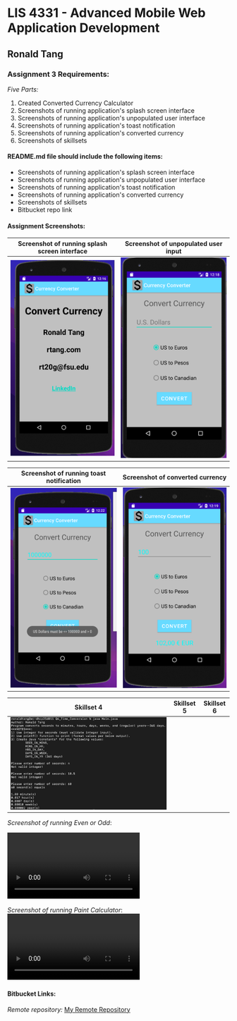 # LIS 4331 - Advanced Mobile Web Application Development

## Ronald Tang

### Assignment 3 Requirements:

*Five Parts:*

1. Created Converted Currency Calculator
2. Screenshots of running application's splash screen interface
3. Screenshots of running application's unpopulated user interface
4. Screenshots of running application's toast notification
5. Screenshots of running application's converted currency
6. Screenshots of skillsets

#### README.md file should include the following items:

* Screenshots of running application's splash screen interface
* Screenshots of running application's unpopulated user interface
* Screenshots of running application's toast notification
* Screenshots of running application's converted currency
* Screenshots of skillsets
* Bitbucket repo link

#### Assignment Screenshots:

| Screenshot of running splash screen interface | Screenshot of unpopulated user input |
| ---------- | ---------- |
| ![Splash Screen Screenshot](img/splash_screen.png) | ![Unpopulated User Interface Screenshot](img/unpopulated_UI.png) |

| Screenshot of running toast notification | Screenshot of converted currency |
| ---------- | ---------- |
| ![Toast notification Screenshot](img/toast_notification.png) | ![Converted Currency Screenshot](img/converted_currency.png) |

| Skillset 4 | Skillset 5 | Skillset 6 | 
| ---------- | ---------- | ----------|
| ![Screenshot of Skillset 4](img/time_conversion.png) | 

*Screenshot of running Even or Odd*:

![Even or Odd Screenshot](img/even_odd.mov "Even or Odd Screenshot")

*Screenshot of running Paint Calculator*:
![Paint Calculator Screenshot](img/paint_calculator.mov "Paint Calculator Screenshot")

#### Bitbucket Links:

*Remote repository:*
[My Remote Repository](https://bitbucket.org/ronaldtang1/lis4331/ "My Remote Repository")
